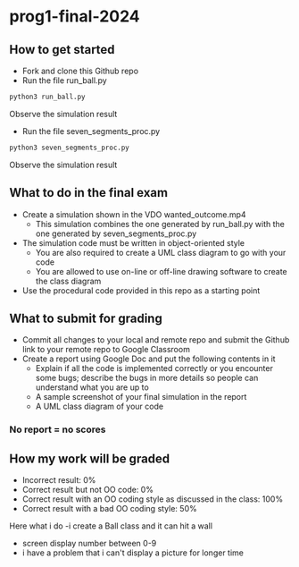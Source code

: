 # prog1-final-2024
## How to get started
- Fork and clone this Github repo
- Run the file run_ball.py
```python
python3 run_ball.py
```
Observe the simulation result
- Run the file seven_segments_proc.py
```python
python3 seven_segments_proc.py
```
Observe the simulation result
## What to do in the final exam
- Create a simulation shown in the VDO wanted_outcome.mp4
  - This simulation combines the one generated by run_ball.py with the one generated by seven_segments_proc.py
- The simulation code must be written in object-oriented style
  - You are also required to create a UML class diagram to go with your code
  - You are allowed to use on-line or off-line drawing software to create the class diagram 
- Use the procedural code provided in this repo as a starting point
## What to submit for grading
- Commit all changes to your local and remote repo and submit the Github link to your remote repo to Google Classroom
- Create a report using Google Doc and put the following contents in it
  - Explain if all the code is implemented correctly or you encounter some bugs; describe the bugs in more details so people can understand what you are up to
  - A sample screenshot of your final simulation in the report
  - A UML class diagram of your code
### No report = no scores
## How my work will be graded
- Incorrect result: 0%
- Correct result but not OO code: 0%
- Correct result with an OO coding style as discussed in the class: 100%
- Correct result with a bad OO coding style: 50%

Here what i do 
-i create a Ball class and it can hit a wall
- screen display number between 0-9
- i have a problem that i can't display a picture for longer time




